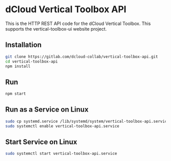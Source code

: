 # dCloud Vertical Toolbox API
This is the HTTP REST API code for the dCloud Vertical Toolbox. This supports
the vertical-toolbox-ui website project.

## Installation
```sh
git clone https://gitlab.com/dcloud-collab/vertical-toolbox-api.git
cd vertical-toolbox-api
npm install
```

## Run
```sh
npm start
```

## Run as a Service on Linux
```sh
sudo cp systemd.service /lib/systemd/system/vertical-toolbox-api.service
sudo systemctl enable vertical-toolbox-api.service
```

## Start Service on Linux
```sh
sudo systemctl start vertical-toolbox-api.service
```

